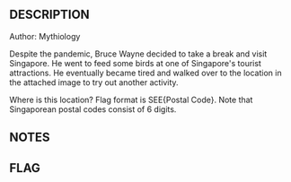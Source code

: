 ## DESCRIPTION

Author: Mythiology

Despite the pandemic, Bruce Wayne decided to take a break and visit Singapore. He went to feed some birds at one of Singapore's tourist attractions. He eventually became tired and walked over to the location in the attached image to try out another activity.

Where is this location?
Flag format is SEE{Postal Code}. Note that Singaporean postal codes consist of 6 digits.

## NOTES




## FLAG